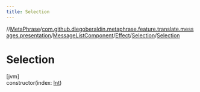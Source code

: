 ```yaml
---
title: Selection
---
```

//[MetaPhrase](../../../../../index.html)/[com.github.diegoberaldin.metaphrase.feature.translate.messages.presentation](../../../index.html)/[MessageListComponent](../../index.html)/[Effect](../index.html)/[Selection](index.html)/[Selection](-selection.html)



# Selection



[jvm]\
constructor(index: [Int](https://kotlinlang.org/api/latest/jvm/stdlib/kotlin/-int/index.html))




